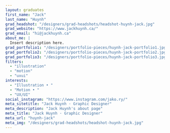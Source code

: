 ```yaml
---
layout: graduates
first_name: "Jack"
last_name: "Huynh"
grad_headshot: "/designers/grad-headshots/headshot-huynh-jack.jpg"
grad_website: "https://www.jackhuynh.ca/"
grad_email: "hi@jackhuynh.ca"
about_me: |
  Insert description here.
grad_portfolio1: "/designers/portfolio-pieces/huynh-jack-portfolio1.jpg"
grad_portfolio2: "/designers/portfolio-pieces/huynh-jack-portfolio2.jpg"
grad_portfolio3: "/designers/portfolio-pieces/huynh-jack-portfolio3.jpg"
filters:
  - "illustration"
  - "motion"
  - "uxui"
interests:
  - "Illustration • "
  - "Motion • "
  - "UX/UI"
social_instagram: "https://www.instagram.com/jako.ry/"
meta_sitetitle: "Jack Huynh · Graphic Designer"
meta_description: "Jack Huynh's about page"
meta_title: "Jack Huynh · Graphic Designer"
meta_url: "huynh-jack"
meta_img: "/designers/grad-headshots/headshot-huynh-jack.jpg"
---
```

